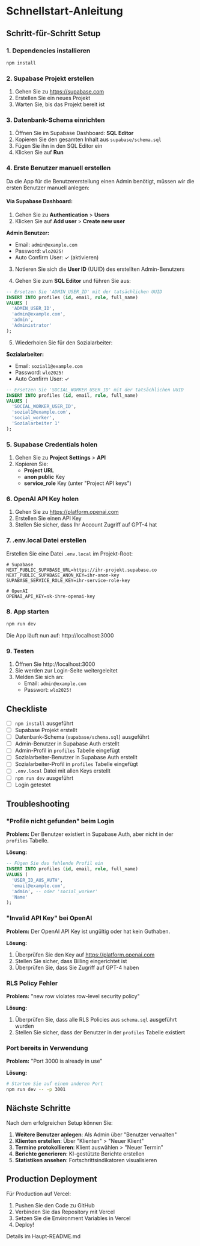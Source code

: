# Schnellstart-Anleitung

## Schritt-für-Schritt Setup

### 1. Dependencies installieren

```bash
npm install
```

### 2. Supabase Projekt erstellen

1. Gehen Sie zu https://supabase.com
2. Erstellen Sie ein neues Projekt
3. Warten Sie, bis das Projekt bereit ist

### 3. Datenbank-Schema einrichten

1. Öffnen Sie im Supabase Dashboard: **SQL Editor**
2. Kopieren Sie den gesamten Inhalt aus `supabase/schema.sql`
3. Fügen Sie ihn in den SQL Editor ein
4. Klicken Sie auf **Run**

### 4. Erste Benutzer manuell erstellen

Da die App für die Benutzererstellung einen Admin benötigt, müssen wir die ersten Benutzer manuell anlegen:

#### Via Supabase Dashboard:

1. Gehen Sie zu **Authentication** > **Users**
2. Klicken Sie auf **Add user** > **Create new user**

**Admin Benutzer:**
- Email: `admin@example.com`
- Password: `wlo2025!`
- Auto Confirm User: ✓ (aktivieren)

3. Notieren Sie sich die **User ID** (UUID) des erstellten Admin-Benutzers

4. Gehen Sie zum **SQL Editor** und führen Sie aus:

```sql
-- Ersetzen Sie 'ADMIN_USER_ID' mit der tatsächlichen UUID
INSERT INTO profiles (id, email, role, full_name)
VALUES (
  'ADMIN_USER_ID',
  'admin@example.com',
  'admin',
  'Administrator'
);
```

5. Wiederholen Sie für den Sozialarbeiter:

**Sozialarbeiter:**
- Email: `sozial1@example.com`
- Password: `wlo2025!`
- Auto Confirm User: ✓

```sql
-- Ersetzen Sie 'SOCIAL_WORKER_USER_ID' mit der tatsächlichen UUID
INSERT INTO profiles (id, email, role, full_name)
VALUES (
  'SOCIAL_WORKER_USER_ID',
  'sozial1@example.com',
  'social_worker',
  'Sozialarbeiter 1'
);
```

### 5. Supabase Credentials holen

1. Gehen Sie zu **Project Settings** > **API**
2. Kopieren Sie:
   - **Project URL**
   - **anon public** Key
   - **service_role** Key (unter "Project API keys")

### 6. OpenAI API Key holen

1. Gehen Sie zu https://platform.openai.com
2. Erstellen Sie einen API Key
3. Stellen Sie sicher, dass Ihr Account Zugriff auf GPT-4 hat

### 7. .env.local Datei erstellen

Erstellen Sie eine Datei `.env.local` im Projekt-Root:

```env
# Supabase
NEXT_PUBLIC_SUPABASE_URL=https://ihr-projekt.supabase.co
NEXT_PUBLIC_SUPABASE_ANON_KEY=ihr-anon-key
SUPABASE_SERVICE_ROLE_KEY=ihr-service-role-key

# OpenAI
OPENAI_API_KEY=sk-ihre-openai-key
```

### 8. App starten

```bash
npm run dev
```

Die App läuft nun auf: http://localhost:3000

### 9. Testen

1. Öffnen Sie http://localhost:3000
2. Sie werden zur Login-Seite weitergeleitet
3. Melden Sie sich an:
   - Email: `admin@example.com`
   - Passwort: `wlo2025!`

## Checkliste

- [ ] `npm install` ausgeführt
- [ ] Supabase Projekt erstellt
- [ ] Datenbank-Schema (`supabase/schema.sql`) ausgeführt
- [ ] Admin-Benutzer in Supabase Auth erstellt
- [ ] Admin-Profil in `profiles` Tabelle eingefügt
- [ ] Sozialarbeiter-Benutzer in Supabase Auth erstellt
- [ ] Sozialarbeiter-Profil in `profiles` Tabelle eingefügt
- [ ] `.env.local` Datei mit allen Keys erstellt
- [ ] `npm run dev` ausgeführt
- [ ] Login getestet

## Troubleshooting

### "Profile nicht gefunden" beim Login

**Problem:** Der Benutzer existiert in Supabase Auth, aber nicht in der `profiles` Tabelle.

**Lösung:**
```sql
-- Fügen Sie das fehlende Profil ein
INSERT INTO profiles (id, email, role, full_name)
VALUES (
  'USER_ID_AUS_AUTH',
  'email@example.com',
  'admin', -- oder 'social_worker'
  'Name'
);
```

### "Invalid API Key" bei OpenAI

**Problem:** Der OpenAI API Key ist ungültig oder hat kein Guthaben.

**Lösung:**
1. Überprüfen Sie den Key auf https://platform.openai.com
2. Stellen Sie sicher, dass Billing eingerichtet ist
3. Überprüfen Sie, dass Sie Zugriff auf GPT-4 haben

### RLS Policy Fehler

**Problem:** "new row violates row-level security policy"

**Lösung:**
1. Überprüfen Sie, dass alle RLS Policies aus `schema.sql` ausgeführt wurden
2. Stellen Sie sicher, dass der Benutzer in der `profiles` Tabelle existiert

### Port bereits in Verwendung

**Problem:** "Port 3000 is already in use"

**Lösung:**
```bash
# Starten Sie auf einem anderen Port
npm run dev -- -p 3001
```

## Nächste Schritte

Nach dem erfolgreichen Setup können Sie:

1. **Weitere Benutzer anlegen**: Als Admin über "Benutzer verwalten"
2. **Klienten erstellen**: Über "Klienten" > "Neuer Klient"
3. **Termine protokollieren**: Klient auswählen > "Neuer Termin"
4. **Berichte generieren**: KI-gestützte Berichte erstellen
5. **Statistiken ansehen**: Fortschrittsindikatoren visualisieren

## Production Deployment

Für Production auf Vercel:

1. Pushen Sie den Code zu GitHub
2. Verbinden Sie das Repository mit Vercel
3. Setzen Sie die Environment Variables in Vercel
4. Deploy!

Details im Haupt-README.md
